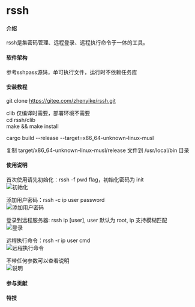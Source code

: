 # rssh

#### 介绍
rssh是集密码管理、远程登录、远程执行命令于一体的工具。

#### 软件架构
参考sshpass源码，单可执行文件，运行时不依赖任务库

#### 安装教程
git clone https://gitee.com/zhenyike/rssh.git

clib 仅编译时需要，部署环境不需要  
cd rssh/clib  
make && make install  

cargo build --release --target=x86_64-unknown-linux-musl  

复制 target/x86_64-unknown-linux-musl/release 文件到 /usr/local/bin 目录  

#### 使用说明

首次使用请先初始化：rssh -f pwd flag，初始化密码为 init  
![初始化](https://images.gitee.com/uploads/images/2020/1104/114153_58423e3d_8136516.png "屏幕截图.png")

添加用户密码：rssh -c ip user password  
![添加用户密码](https://images.gitee.com/uploads/images/2020/1104/114252_2b0cb2d9_8136516.png "屏幕截图.png")

登录到远程服务器: rssh ip [user], user 默认为 root, ip 支持模糊匹配  
![登录](https://images.gitee.com/uploads/images/2020/1104/114421_5ea17744_8136516.png "屏幕截图.png")

远程执行命令：rssh -r ip user cmd  
![远程执行命令](https://images.gitee.com/uploads/images/2020/1104/114621_7388983a_8136516.png "屏幕截图.png")

不带任何参数可以查看说明  
![说明](https://images.gitee.com/uploads/images/2020/1109/101918_edf76e5e_8136516.png "屏幕截图.png")

#### 参与贡献


#### 特技

